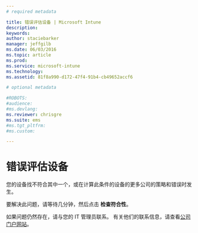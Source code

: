 ```yaml
---
# required metadata

title: 错误评估设备 | Microsoft Intune
description:
keywords:
author: staciebarker
manager: jeffgilb
ms.date: 06/03/2016
ms.topic: article
ms.prod:
ms.service: microsoft-intune
ms.technology:
ms.assetid: 81f8a990-d172-47f4-91b4-cb49652accf6

# optional metadata

#ROBOTS:
#audience:
#ms.devlang:
ms.reviewer: chrisgre
ms.suite: ems
#ms.tgt_pltfrm:
#ms.custom:

---
```



# 错误评估设备
您的设备找不符合其中一个，或在计算此条件的设备的更多公司的策略和错误时发生。

要解决此问题，请等待几分钟，然后点击 **检查符合性**。

如果问题仍然存在，请与您的 IT 管理员联系。 有关他们的联系信息，请查看[公司门户网站](http://portal.manage.microsoft.com)。



<!--HONumber=Jun16_HO2-->


